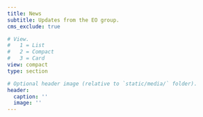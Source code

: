 ```yaml
---
title: News
subtitle: Updates from the EO group.
cms_exclude: true

# View.
#   1 = List
#   2 = Compact
#   3 = Card
view: compact
type: section

# Optional header image (relative to `static/media/` folder).
header:
  caption: ''
  image: ''
---
```

